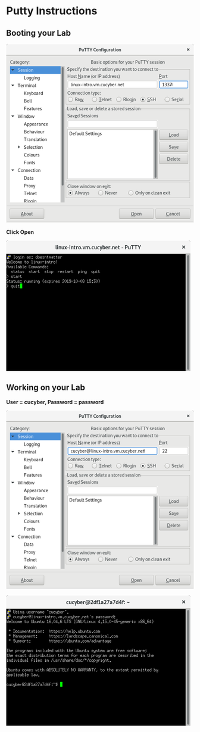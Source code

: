 # Putty Instructions

## Booting your Lab

![](putty-1.png)

**Click Open**

![](putty-2.png)

## Working on your Lab

**User = cucyber, Password = password**

![](putty-3.png)

![](putty-4.png)
